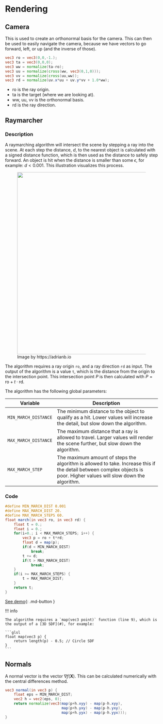 # Rendering

## Camera

This is used to create an orthonormal basis for the camera. This can then be used to easily navigate the camera, because we have vectors to go forward, left, or up (and the inverse of those).

```glsl
vec3 ro = vec3(0,0,-1.);
vec3 ta = vec3(0,0,0);
vec3 ww = normalize(ta-ro);
vec3 uu = normalize(cross(ww, vec3(0,1,0)));
vec3 vv = normalize(cross(uu,ww));
vec3 rd = normalize(uv.x*uu + uv.y*vv + 1.0*ww);
```

 
 * $\textrm{ro}$ is the ray origin.
 * $\textrm{ta}$ is the target (where we are looking at).
 * $\textrm{ww}$, $\textrm{uu}$, $\textrm{vv}$ is the orthonormal basis.
 * $\textrm{rd}$ is the ray direction.

## Raymarcher

### Description

A raymarching algorithm will intersect the scene by stepping a ray into the scene. 
At each step the distance, $d$, to the nearest object is calculated with a signed distance function, which is then used as the distance to safely step forward. 
An object is hit when the distance is smaller than some $\epsilon$, for example: $d < 0.001$. 
This illustration visualizes this process.

<figure>
  <img src="https://adrianb.io/img/2016-10-01-raymarching/figure3.png" width="600" />
  <figcaption>Image by https://adrianb.io</figcaption>
</figure>

The algorithm requires a ray origin `ro`, and a ray direction `rd` as input.
The output of the algorithm is a value `t`, which is the distance from the origin to the intersection point.
This intersection point $P$ is then calculated with $P = \textrm{ro} + t\cdot \textrm{rd}.$ 

The algorithm has the following global parameters:

|Variable|Description|
|--|--|
|`MIN_MARCH_DISTANCE`|The minimum distance to the object to qualify as a hit. Lower values will increase the detail, but slow down the algorithm.|
|`MAX_MARCH_DISTANCE`|The maximum distance that a ray is allowed to travel. Larger values will render the scene further, but slow down the algorithm.|
|`MAX_MARCH_STEP`|The maximum amount of steps the algorithm is allowed to take. Increase this if the detail between complex objects is poor. Higher values will slow down the algorithm.|

### Code

```glsl
#define MIN_MARCH_DIST 0.001
#define MAX_MARCH_DIST 20.
#define MAX_MARCH_STEPS 60.
float march(in vec3 ro, in vec3 rd) {
    float t = 0.;
    float i = 0.;
    for(i=0.; i < MAX_MARCH_STEPS; i++) {
        vec3 p = ro + t*rd;
        float d = map(p);
        if(d < MIN_MARCH_DIST)
            break;
        t += d;
        if(t > MAX_MARCH_DIST)
            break;
    }
    if(i >= MAX_MARCH_STEPS) {
        t = MAX_MARCH_DIST;
    }
    return t;
}
```

[See demo](https://www.shadertoy.com/view/3tyyWm){: .md-button }

!!! info

    The algorithm requires a `map(vec3 point)` function (line 9), which is the output of a [3D SDF](#), for example:

    ```glsl
    float map(vec3 p) {
        return length(p) - 0.5; // Circle SDF
    }
    ```

## Normals

A normal vector is the vector $\nabla f(\mathbf{X})$. 
This can be calculated numerically with the central differences method.

```glsl
vec3 normal(in vec3 p) {
    float eps = MIN_MARCH_DIST;
    vec2 h = vec2(eps, 0);
    return normalize(vec3(map(p+h.xyy) - map(p-h.xyy),
                          map(p+h.yxy) - map(p-h.yxy),
                          map(p+h.yyx) - map(p-h.yyx)));
}
```